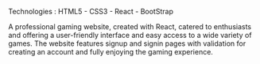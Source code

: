 Technologies :  HTML5 - CSS3 - React - BootStrap

A professional gaming website, created with React, catered to enthusiasts and offering a user-friendly interface and easy access to a wide variety of games.
The website features signup and signin pages with validation for creating an account and fully enjoying the gaming experience.
